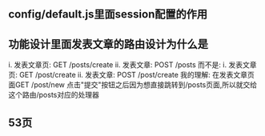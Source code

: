 ## config/default.js里面session配置的作用

## 功能设计里面发表文章的路由设计为什么是
i.	 发表文章页: 	GET	/posts/create
ii.	 发表文章: 	POST	/posts
而不是:
i.	 发表文章页: 	GET	/post/create
ii.	 发表文章: 	POST /post/create
我的理解: 在发表文章页面GET	/post/new 点击"提交"按钮之后因为想直接跳转到/posts页面,所以就交给这个路由/posts对应的处理器

## 53页


